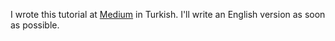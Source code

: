 I wrote this tutorial at [Medium](https://medium.com/@mozkarakoc/react-tutorial-1-proje-kurulumu-react-webpack-babel-eslint-166b4545d48c) in Turkish. 
I'll write an English version as soon as possible.
